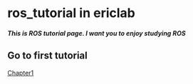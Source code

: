 # ros_tutorial in ericlab

##### This is ROS tutorial page. I want you to enjoy studying ROS

## Go to first tutorial
[Chapter1](https://github.com/ERiC-Labo/ros_tutorial/tree/main/chapter01)